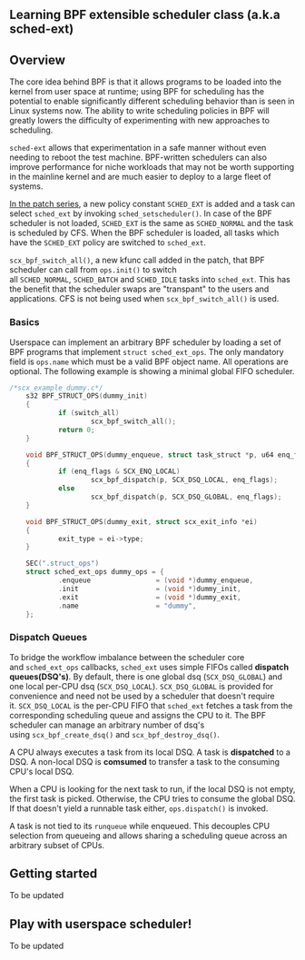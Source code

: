 Learning BPF extensible scheduler class (a.k.a sched-ext)
---

## Overview
The core idea behind BPF is that it allows programs to be loaded into the kernel from user space at runtime; using BPF for scheduling has the potential to enable significantly different scheduling behavior than is seen in Linux systems now. The ability to write scheduling policies in BPF will greatly lowers the difficulty of experimenting with new approaches to scheduling.

`sched-ext` allows that experimentation in a safe manner without even needing to reboot the test machine. BPF-written schedulers can also improve performance for niche workloads that may not be worth supporting in the mainline kernel and are much easier to deploy to a large fleet of systems.

[In the patch series](https://lore.kernel.org/all/20221130082313.3241517-1-tj@kernel.org/T/#u), a new policy constant `SCHED_EXT` is added and a task can select `sched_ext` by invoking `sched_setscheduler()`. In case of the BPF scheduler is not loaded, `SCHED_EXT` is the same as `SCHED_NORMAL` and the task is scheduled by CFS. When the BPF scheduler is loaded, all tasks which have the `SCHED_EXT` policy are switched to `sched_ext`.

`scx_bpf_switch_all()`, a new kfunc call added in the patch, that BPF scheduler can call from `ops.init()` to switch all `SCHED_NORMAL`, `SCHED_BATCH` and `SCHED_IDLE` tasks into `sched_ext`. This has the benefit that the scheduler swaps are "transpant" to the users and applications. CFS is not being used when `scx_bpf_switch_all()` is used.

### Basics
Userspace can implement an arbitrary BPF scheduler by loading a set of BPF programs that implement `struct sched_ext_ops`. The only mandatory field is `ops.name` which must be a valid BPF object name. All operations are optional. The following example is showing a minimal global FIFO scheduler.

```C
/*scx_example_dummy.c*/
    s32 BPF_STRUCT_OPS(dummy_init)
    {
            if (switch_all)
                    scx_bpf_switch_all();
            return 0;
    }

    void BPF_STRUCT_OPS(dummy_enqueue, struct task_struct *p, u64 enq_flags)
    {
            if (enq_flags & SCX_ENQ_LOCAL)
                    scx_bpf_dispatch(p, SCX_DSQ_LOCAL, enq_flags);
            else
                    scx_bpf_dispatch(p, SCX_DSQ_GLOBAL, enq_flags);
    }

    void BPF_STRUCT_OPS(dummy_exit, struct scx_exit_info *ei)
    {
            exit_type = ei->type;
    }

    SEC(".struct_ops")
    struct sched_ext_ops dummy_ops = {
            .enqueue                = (void *)dummy_enqueue,
            .init                   = (void *)dummy_init,
            .exit                   = (void *)dummy_exit,
            .name                   = "dummy",
    };
```

### Dispatch Queues
To bridge the workflow imbalance between the scheduler core and `sched_ext_ops` callbacks, `sched_ext` uses simple FIFOs called **dispatch queues(DSQ's)**. By default, there is one global dsq (`SCX_DSQ_GLOBAL`) and one local per-CPU dsq (`SCX_DSQ_LOCAL`). `SCX_DSQ_GLOBAL` is provided for convenience and need not be used by a scheduler that doesn't require it. `SCX_DSQ_LOCAL` is the per-CPU FIFO that `sched_ext` fetches a task from the corresponding scheduling queue and assigns the CPU to it. The BPF scheduler can manage an arbitrary number of dsq's using `scx_bpf_create_dsq()` and `scx_bpf_destroy_dsq()`.

A CPU always executes a task from its local DSQ.  A task is __dispatched__ to a DSQ. A non-local DSQ is __comsumed__  to transfer a task to the consuming CPU's local DSQ.

When a CPU is looking for the next task to run, if the local DSQ is not empty, the first task is picked. Otherwise, the CPU tries to consume the global DSQ. If that doesn't yield a runnable task either, `ops.dispatch()` is invoked.

A task is not tied to its `runqueue` while enqueued. This decouples CPU selection from queueing and allows sharing a scheduling queue across an arbitrary subset of CPUs.

## Getting started
To be updated

## Play with userspace scheduler!
To be updated
